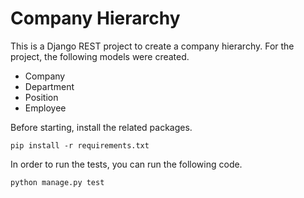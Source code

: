 # Company Hierarchy

This is a Django REST project to create a company hierarchy. For the project, the following models were created.

- Company
- Department
- Position
- Employee

Before starting, install the related packages.
```
pip install -r requirements.txt
```


In order to run the tests, you can run the following code.

```
python manage.py test
```